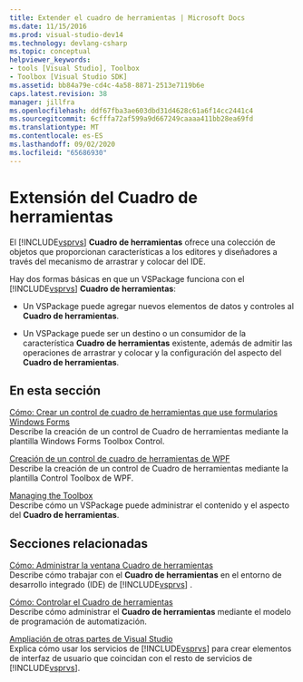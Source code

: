 ```yaml
---
title: Extender el cuadro de herramientas | Microsoft Docs
ms.date: 11/15/2016
ms.prod: visual-studio-dev14
ms.technology: devlang-csharp
ms.topic: conceptual
helpviewer_keywords:
- tools [Visual Studio], Toolbox
- Toolbox [Visual Studio SDK]
ms.assetid: bb84a79e-cd4c-4a58-8871-2513e7119b6e
caps.latest.revision: 38
manager: jillfra
ms.openlocfilehash: ddf67fba3ae603dbd31d4628c61a6f14cc2441c4
ms.sourcegitcommit: 6cfffa72af599a9d667249caaaa411bb28ea69fd
ms.translationtype: MT
ms.contentlocale: es-ES
ms.lasthandoff: 09/02/2020
ms.locfileid: "65686930"
---
```

# <a name="extending-the-toolbox"></a>Extensión del Cuadro de herramientas
El [!INCLUDE[vsprvs](../includes/vsprvs-md.md)] **Cuadro de herramientas** ofrece una colección de objetos que proporcionan características a los editores y diseñadores a través del mecanismo de arrastrar y colocar del IDE.  
  
 Hay dos formas básicas en que un VSPackage funciona con el [!INCLUDE[vsprvs](../includes/vsprvs-md.md)] **Cuadro de herramientas**:  
  
- Un VSPackage puede agregar nuevos elementos de datos y controles al **Cuadro de herramientas**.  
  
- Un VSPackage puede ser un destino o un consumidor de la característica **Cuadro de herramientas** existente, además de admitir las operaciones de arrastrar y colocar y la configuración del aspecto del **Cuadro de herramientas**.  
  
## <a name="in-this-section"></a>En esta sección  
 [Cómo: Crear un control de cuadro de herramientas que use formularios Windows Forms](../misc/how-to-create-a-toolbox-control-that-uses-windows-forms.md)  
 Describe la creación de un control de Cuadro de herramientas mediante la plantilla Windows Forms Toolbox Control.  
  
 [Creación de un control de cuadro de herramientas de WPF](../extensibility/creating-a-wpf-toolbox-control.md)  
 Describe la creación de un control de Cuadro de herramientas mediante la plantilla Control Toolbox de WPF.  
  
 [Managing the Toolbox](../misc/managing-the-toolbox.md)  
 Describe cómo un VSPackage puede administrar el contenido y el aspecto del **Cuadro de herramientas**.  
  
## <a name="related-sections"></a>Secciones relacionadas  
 [Cómo: Administrar la ventana Cuadro de herramientas](https://msdn.microsoft.com/a022c3fe-298c-4a59-a48f-b050da90ebc2)  
 Describe cómo trabajar con el **Cuadro de herramientas** en el entorno de desarrollo integrado (IDE) de [!INCLUDE[vsprvs](../includes/vsprvs-md.md)] .  
  
 [Cómo: Controlar el Cuadro de herramientas](https://msdn.microsoft.com/library/c9d8a18a-d2bc-43d4-a803-601bfc6a6599)  
 Describe cómo administrar el **Cuadro de herramientas** mediante el modelo de programación de automatización.  
  
 [Ampliación de otras partes de Visual Studio](../extensibility/extending-other-parts-of-visual-studio.md)  
 Explica cómo usar los servicios de [!INCLUDE[vsprvs](../includes/vsprvs-md.md)] para crear elementos de interfaz de usuario que coincidan con el resto de servicios de [!INCLUDE[vsprvs](../includes/vsprvs-md.md)].